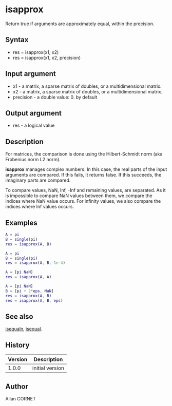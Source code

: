 # isapprox

Return true if arguments are approximately equal, within the precision.

## Syntax

- res = isapprox(x1, x2)
- res = isapprox(x1, x2, precision)

## Input argument

- x1 - a matrix, a sparse matrix of doubles, or a multidimensional matrix.
- x2 - a matrix, a sparse matrix of doubles, or a multidimensional matrix.
- precision - a double value: 0. by default

## Output argument

- res - a logical value

## Description

  <p>For matrices, the comparison is done using the Hilbert-Schmidt norm (aka Frobenius norm L2 norm).</p>
  <p><b>isapprox</b> manages complex numbers. In this case, the real parts of the input arguments are compared. If this fails, it returns false. If this succeeds, the imaginary parts are compared.</p>
  <p>To compare values, NaN, Inf, -Inf and remaining values, are separated. As it is impossible to compare NaN values between them, we compare the indices where NaN value occurs. For infinity values, we also compare the indices where Inf values occurs.</p>

## Examples

```matlab
A = pi
B = single(pi)
res = isapprox(A, B)
```

```matlab
A = pi
B = single(pi)
res = isapprox(A, B, 1e-4)
```

```matlab
A = [pi NaN]
res = isapprox(A, A)
```

```matlab
A = [pi NaN]
B = [pi + 2*eps, NaN]
res = isapprox(A, B)
res = isapprox(A, B, eps)
```

## See also

[isequaln](isequaln.md), [isequal](isequal.md).

## History

| Version | Description     |
| ------- | --------------- |
| 1.0.0   | initial version |

## Author

Allan CORNET
